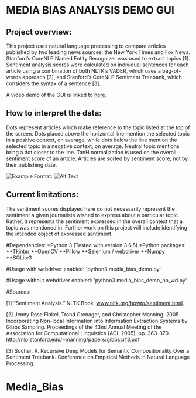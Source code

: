 # MEDIA BIAS ANALYSIS DEMO GUI

## Project overview:   
This project uses natural language processing to compare articles published by two leading news sources: the New York Times and Fox News. Stanford’s CoreNLP Named Entity Recognizer was used to extract topics [1]. Sentiment analysis scores were calculated on individual sentences for each article using a combination of both NLTK’s VADER, which uses a bag-of-words approach [2], and Stanford’s CoreNLP Sentiment Treebank, which considers the syntax of a sentence [3].

A video demo of the GUI is linked to [here.](https://drive.google.com/open?id=1Gm5y23g_hNPraXA2QEq2dp0lLzKSRSi1)


## How to interpret the data:   
Dots represent articles which make reference to the topic listed at the top of the screen. Dots placed above the horizontal line mention the selected topic in a positive context, on average, while dots below the line mention the selected topic in a negative context, on average. Neutral topic mentions bring a dot closer to the line. TanH normalization is used on the overall sentiment score of an article. Articles are sorted by sentiment score, not by their publishing date.

![Example](/Media_Bias/Demo_Example_Screen.png)
Format: ![Alt Text](url)


## Current limitations:   
The sentiment scores displayed here do not necessarily represent the sentiment a given journalists wished to express about a particular topic. Rather, it represents the sentiment expressed in the overall context that a topic was mentioned in. Further work on this project will include identifying the intended object of expressed sentiment.


#Dependencies:
*Python 3 (Tested with version 3.6.5)
*Python packages:
**Tkinter
**OpenCV
**Pillow
**Selenium / webdriver
**Numpy
**SQLite3

#Usage with webdriver enabled:
'python3 media_bias_demo.py'

#Usage without webdriver enabled:
'python3 media_bias_demo_no_wd.py'


#Sources:

[1] “Sentiment Analysis.” NLTK Book, www.nltk.org/howto/sentiment.html.

[2] Jenny Rose Finkel, Trond Grenager, and Christopher Manning. 2005. Incorporating Non-local Information into Information Extraction Systems by Gibbs Sampling. Proceedings of the 43nd Annual Meeting of the Association for Computational Linguistics (ACL 2005), pp. 363-370. http://nlp.stanford.edu/~manning/papers/gibbscrf3.pdf

[3] Socher, R. Recursive Deep Models for Semantic Compositionality Over a Sentiment Treebank. Conference
      on Empirical Methods in Natural Language Processing.




# Media_Bias
